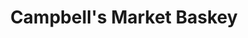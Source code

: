 ---
title: "Campbell's Market Baskey"
url: /east-lansing/campbells-market-baskey/
shop: Gemüse & Obst
---